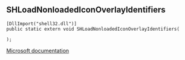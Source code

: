 ## SHLoadNonloadedIconOverlayIdentifiers

```
[DllImport("shell32.dll")]
public static extern void SHLoadNonloadedIconOverlayIdentifiers(
   
);
```

[Microsoft documentation](https://docs.microsoft.com/en-us/windows/win32/api/shlwapi/nf-shlwapi-shloadnonloadedoverlayidentifiers)
